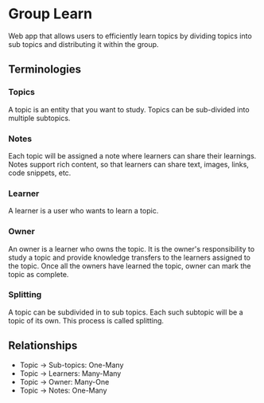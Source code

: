 # Group Learn
Web app that allows users to efficiently learn topics by  dividing topics into sub topics and distributing it within the group.

## Terminologies
### Topics
A topic is an entity that you want to study. Topics can be sub-divided into multiple subtopics. 

### Notes
Each topic will be assigned a note where learners can share their learnings. Notes support rich content, so that learners can share text, images, links, code snippets, etc.

### Learner
A learner is a user who wants to learn a topic.

### Owner 
An owner is a learner who owns the topic. It is the owner's responsibility to study a topic and provide knowledge transfers to the learners assigned to the topic. Once all the owners have learned the topic, owner can mark the topic as complete.

### Splitting
A topic can be subdivided in to sub topics. Each such subtopic will be a topic of its own. This process is called splitting.

## Relationships
- Topic -> Sub-topics: One-Many
- Topic -> Learners: Many-Many
- Topic -> Owner: Many-One
- Topic -> Notes: One-Many


